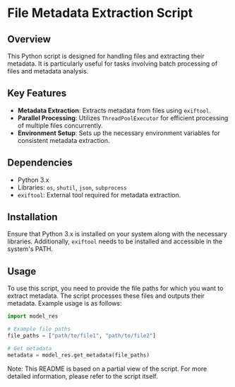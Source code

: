 
# File Metadata Extraction Script

## Overview
This Python script is designed for handling files and extracting their metadata. It is particularly useful for tasks involving batch processing of files and metadata analysis.

## Key Features
- **Metadata Extraction**: Extracts metadata from files using `exiftool`.
- **Parallel Processing**: Utilizes `ThreadPoolExecutor` for efficient processing of multiple files concurrently.
- **Environment Setup**: Sets up the necessary environment variables for consistent metadata extraction.

## Dependencies
- Python 3.x
- Libraries: `os`, `shutil`, `json`, `subprocess`
- `exiftool`: External tool required for metadata extraction.

## Installation
Ensure that Python 3.x is installed on your system along with the necessary libraries. Additionally, `exiftool` needs to be installed and accessible in the system's PATH.

## Usage
To use this script, you need to provide the file paths for which you want to extract metadata. The script processes these files and outputs their metadata. Example usage is as follows:

```python
import model_res

# Example file paths
file_paths = ["path/to/file1", "path/to/file2"]

# Get metadata
metadata = model_res.get_metadata(file_paths)
```

Note: This README is based on a partial view of the script. For more detailed information, please refer to the script itself.
